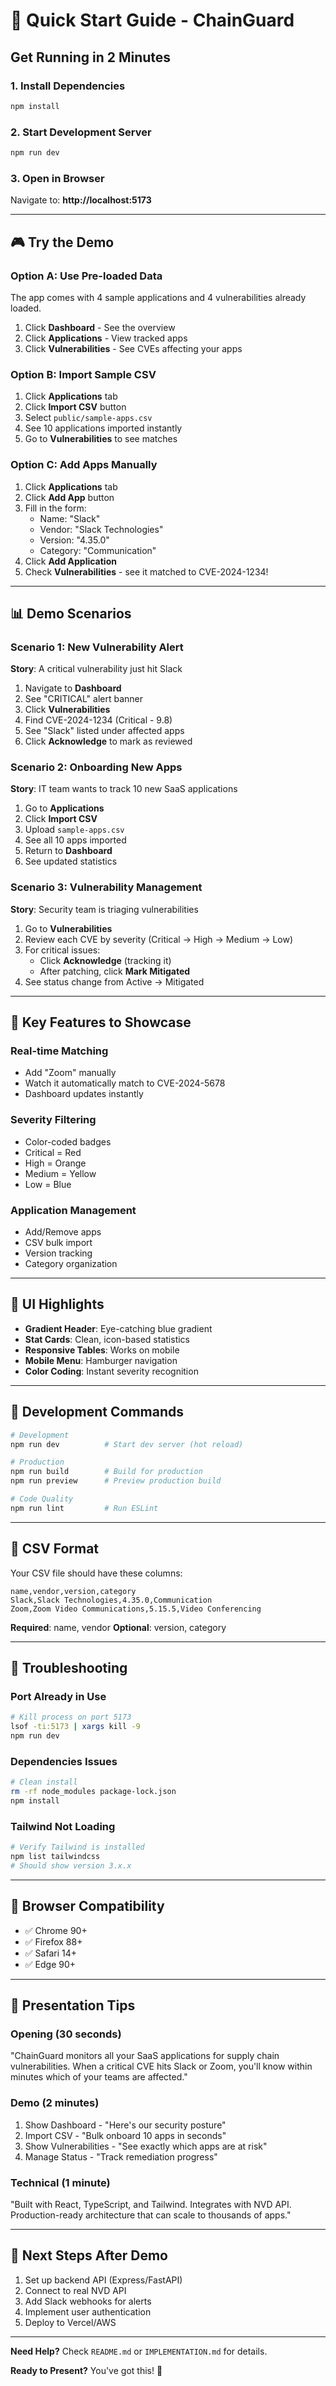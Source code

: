 # 🚀 Quick Start Guide - ChainGuard

## Get Running in 2 Minutes

### 1. Install Dependencies
```bash
npm install
```

### 2. Start Development Server
```bash
npm run dev
```

### 3. Open in Browser
Navigate to: **http://localhost:5173**

---

## 🎮 Try the Demo

### Option A: Use Pre-loaded Data
The app comes with 4 sample applications and 4 vulnerabilities already loaded.

1. Click **Dashboard** - See the overview
2. Click **Applications** - View tracked apps
3. Click **Vulnerabilities** - See CVEs affecting your apps

### Option B: Import Sample CSV
1. Click **Applications** tab
2. Click **Import CSV** button
3. Select `public/sample-apps.csv`
4. See 10 applications imported instantly
5. Go to **Vulnerabilities** to see matches

### Option C: Add Apps Manually
1. Click **Applications** tab
2. Click **Add App** button
3. Fill in the form:
   - Name: "Slack"
   - Vendor: "Slack Technologies"
   - Version: "4.35.0"
   - Category: "Communication"
4. Click **Add Application**
5. Check **Vulnerabilities** - see it matched to CVE-2024-1234!

---

## 📊 Demo Scenarios

### Scenario 1: New Vulnerability Alert
**Story**: A critical vulnerability just hit Slack

1. Navigate to **Dashboard**
2. See "CRITICAL" alert banner
3. Click **Vulnerabilities**
4. Find CVE-2024-1234 (Critical - 9.8)
5. See "Slack" listed under affected apps
6. Click **Acknowledge** to mark as reviewed

### Scenario 2: Onboarding New Apps
**Story**: IT team wants to track 10 new SaaS applications

1. Go to **Applications**
2. Click **Import CSV**
3. Upload `sample-apps.csv`
4. See all 10 apps imported
5. Return to **Dashboard**
6. See updated statistics

### Scenario 3: Vulnerability Management
**Story**: Security team is triaging vulnerabilities

1. Go to **Vulnerabilities**
2. Review each CVE by severity (Critical → High → Medium → Low)
3. For critical issues:
   - Click **Acknowledge** (tracking it)
   - After patching, click **Mark Mitigated**
4. See status change from Active → Mitigated

---

## 🎯 Key Features to Showcase

### Real-time Matching
- Add "Zoom" manually
- Watch it automatically match to CVE-2024-5678
- Dashboard updates instantly

### Severity Filtering
- Color-coded badges
- Critical = Red
- High = Orange
- Medium = Yellow
- Low = Blue

### Application Management
- Add/Remove apps
- CSV bulk import
- Version tracking
- Category organization

---

## 🎨 UI Highlights

- **Gradient Header**: Eye-catching blue gradient
- **Stat Cards**: Clean, icon-based statistics
- **Responsive Tables**: Works on mobile
- **Mobile Menu**: Hamburger navigation
- **Color Coding**: Instant severity recognition

---

## 🔧 Development Commands

```bash
# Development
npm run dev          # Start dev server (hot reload)

# Production
npm run build        # Build for production
npm run preview      # Preview production build

# Code Quality
npm run lint         # Run ESLint
```

---

## 📝 CSV Format

Your CSV file should have these columns:

```csv
name,vendor,version,category
Slack,Slack Technologies,4.35.0,Communication
Zoom,Zoom Video Communications,5.15.5,Video Conferencing
```

**Required**: name, vendor
**Optional**: version, category

---

## 🐛 Troubleshooting

### Port Already in Use
```bash
# Kill process on port 5173
lsof -ti:5173 | xargs kill -9
npm run dev
```

### Dependencies Issues
```bash
# Clean install
rm -rf node_modules package-lock.json
npm install
```

### Tailwind Not Loading
```bash
# Verify Tailwind is installed
npm list tailwindcss
# Should show version 3.x.x
```

---

## 📱 Browser Compatibility

- ✅ Chrome 90+
- ✅ Firefox 88+
- ✅ Safari 14+
- ✅ Edge 90+

---

## 🎤 Presentation Tips

### Opening (30 seconds)
"ChainGuard monitors all your SaaS applications for supply chain vulnerabilities. When a critical CVE hits Slack or Zoom, you'll know within minutes which of your teams are affected."

### Demo (2 minutes)
1. Show Dashboard - "Here's our security posture"
2. Import CSV - "Bulk onboard 10 apps in seconds"
3. Show Vulnerabilities - "See exactly which apps are at risk"
4. Manage Status - "Track remediation progress"

### Technical (1 minute)
"Built with React, TypeScript, and Tailwind. Integrates with NVD API. Production-ready architecture that can scale to thousands of apps."

---

## 🚀 Next Steps After Demo

1. Set up backend API (Express/FastAPI)
2. Connect to real NVD API
3. Add Slack webhooks for alerts
4. Implement user authentication
5. Deploy to Vercel/AWS

---

**Need Help?** Check `README.md` or `IMPLEMENTATION.md` for details.

**Ready to Present?** You've got this! 🎯
